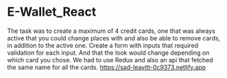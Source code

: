 # E-Wallet_React
The task was to create a maximum of 4 credit cards, one that was always active that you could change places with and also be able to remove cards, in addition to the active one. Create a form with inputs that required validation for each input. And that the look would change depending on which card you chose. We had to use Redux and also an api that fetched the same name for all the cards.
https://sad-leavitt-0c9373.netlify.app
